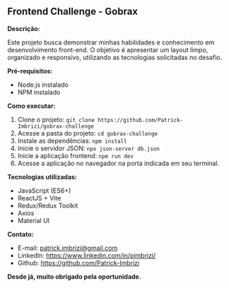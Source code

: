## Frontend Challenge - Gobrax

**Descrição:**

Este projeto busca demonstrar minhas habilidades e conhecimento em desenvolvimento front-end. O objetivo é apresentar um layout limpo, organizado e responsivo, utilizando as tecnologias solicitadas no desafio.

**Pré-requisitos:**

* Node.js instalado
* NPM instalado

**Como executar:**

1. Clone o projeto: `git clone https://github.com/Patrick-Imbrizi/gobrax-challenge`
2. Acesse a pasta do projeto: `cd gobrax-challenge`
3. Instale as dependências: `npm install`
4. Inicie o servidor JSON: `npx json-server db.json`
5. Inicie a aplicação frontend: `npm run dev`
6. Acesse a aplicação no navegador na porta indicada em seu terminal.

**Tecnologias utilizadas:**

* JavaScript (ES6+)
* ReactJS + Vite
* Redux/Redux Toolkit
* Axios
* Material UI

**Contato:**

* E-mail:  patrick.imbrizi@gmail.com
* LinkedIn: https://www.linkedin.com/in/pimbrizi/
* Github: https://github.com/Patrick-Imbrizi


**Desde já, muito obrigado pela oportunidade.**
